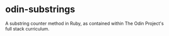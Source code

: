 # odin-substrings
A substring counter method in Ruby, as contained within The Odin Project's full stack curriculum. 
